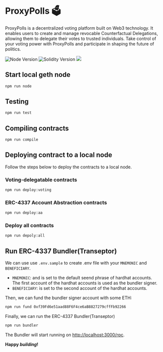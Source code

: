 # ProxyPolls 🗳️

<p align="left">
  ProxyPolls is a decentralized voting platform built on Web3 technology. It enables users to create and manage revocable Counterfactual Delegations, allowing them to delegate their votes to trusted individuals. Take control of your voting power with ProxyPolls and participate in shaping the future of politics.
</p>

<p align="left">
  <img src="https://img.shields.io/badge/node-18.x-green" alt="Node Version">
  <img src="https://img.shields.io/badge/solidity-0.8.9-blue" alt="Solidity Version">
  <img src="https://github.com/V00D00-child/proxy-polls/actions/workflows/build.yml/badge.svg?branch=main">
</p>


## Start local geth node 

```sh
npm run node
```

## Testing
```sh
npm run test
```

## Compiling contracts

```sh
npm run compile
```


## Deploying contract to a local node
Follow the steps below to deploy the contracts to a local node.

### Voting-delegatable contracts

```sh
npm run deploy:voting
```

### ERC-4337 Account Abstraction contracts

```sh
npm run deploy:aa
```

### Deploy all contracts

```sh
npm run depoly:all
```

## Run ERC-4337 Bundler(Transeptor)
We can use use `.env.sample` to create .env file with your `MNEMONIC` and `BENEFICIARY`.

- `MNEMONIC`: and is set to the default seend phrase of hardhat accounts. The first account of the hardhat accounts is used as the bundler signer.
- `BENEFICIARY`: is set to the second account of the hardhat accounts.

Then, we can fund the bundler signer account with some ETH:
```sh
npm run fund 0xf39Fd6e51aad88F6F4ce6aB8827279cffFb92266
```

Finally, we can run the ERC-4337 Bundler(Transeptor)

```sh
npm run bundler
```

The Bundler will start running on [http://localhost:3000/rpc](http://localhost:3000/rpc).


**Happy _building_!**
